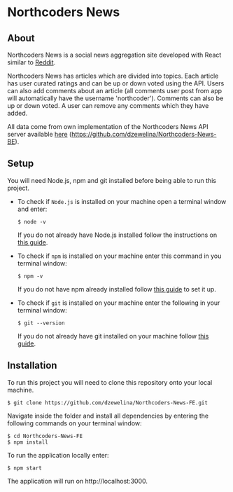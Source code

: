 # Northcoders News

## About

Northcoders News is a social news aggregation site developed with React similar to [Reddit](https://www.reddit.com/).

Northcoders News has articles which are divided into topics. Each article has user curated ratings and can be up or down voted using the API.
Users can also add comments about an article (all comments user post from app will automatically have the username 'northcoder'). Comments can also be up or down voted. A user can remove any comments which they have added.

All data come from own implementation of the Northcoders News API server available [here](https://northcoders-news-be.herokuapp.com/api) (https://github.com/dzewelina/Northcoders-News-BE).

## Setup

You will need Node.js, npm and git installed before being able to run this project.

- To check if ```Node.js``` is installed on your machine open a terminal window and enter:
  ```
  $ node -v
  ```
  If you do not already have Node.js installed follow the instructions on [this guide](https://nodejs.org/en/download/package-manager/).

- To check if ```npm``` is installed on your machine enter this command in you terminal window: 
  ```
  $ npm -v
  ```
  If you do not have npm already installed follow [this guide](https://www.npmjs.com/get-npm) to set it up.

- To check if ```git``` is installed on your machine enter the following in your terminal window: 
  ```
  $ git --version
  ```
  If you do not already have git installed on your machine follow [this guide](https://git-scm.com/).

## Installation

To run this project you will need to clone this repository onto your local machine.
  ```
  $ git clone https://github.com/dzewelina/Northcoders-News-FE.git
  ```
Navigate inside the folder and install all dependencies by entering the following commands on your terminal window:
  ```
  $ cd Northcoders-News-FE
  $ npm install
  ```
To run the application locally enter: 
  ```
  $ npm start
  ```
The application will run on http://localhost:3000.